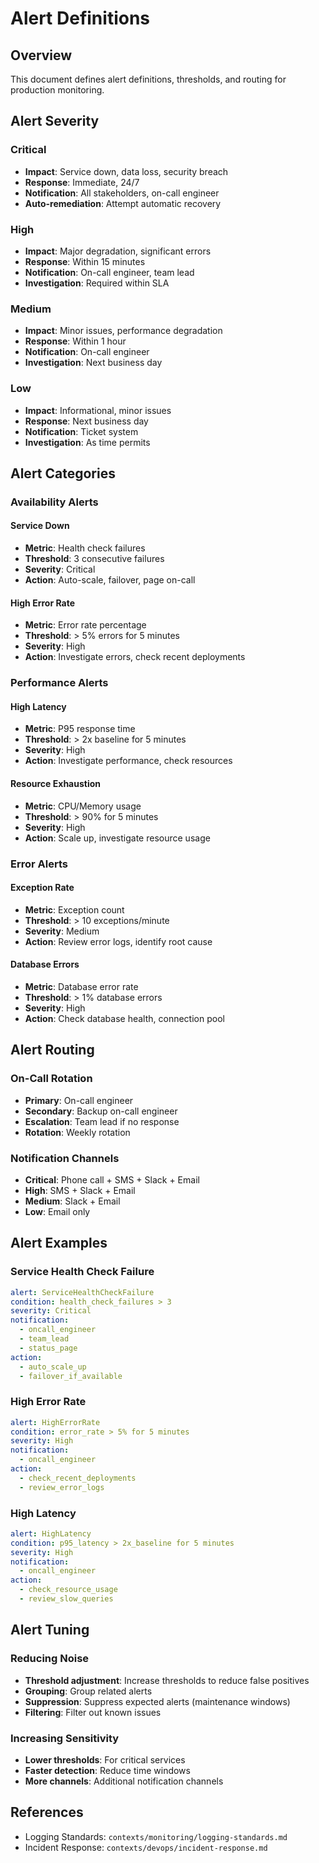 # Alert Definitions

## Overview

This document defines alert definitions, thresholds, and routing for production monitoring.

## Alert Severity

### Critical

- **Impact**: Service down, data loss, security breach
- **Response**: Immediate, 24/7
- **Notification**: All stakeholders, on-call engineer
- **Auto-remediation**: Attempt automatic recovery

### High

- **Impact**: Major degradation, significant errors
- **Response**: Within 15 minutes
- **Notification**: On-call engineer, team lead
- **Investigation**: Required within SLA

### Medium

- **Impact**: Minor issues, performance degradation
- **Response**: Within 1 hour
- **Notification**: On-call engineer
- **Investigation**: Next business day

### Low

- **Impact**: Informational, minor issues
- **Response**: Next business day
- **Notification**: Ticket system
- **Investigation**: As time permits

## Alert Categories

### Availability Alerts

#### Service Down

- **Metric**: Health check failures
- **Threshold**: 3 consecutive failures
- **Severity**: Critical
- **Action**: Auto-scale, failover, page on-call

#### High Error Rate

- **Metric**: Error rate percentage
- **Threshold**: > 5% errors for 5 minutes
- **Severity**: High
- **Action**: Investigate errors, check recent deployments

### Performance Alerts

#### High Latency

- **Metric**: P95 response time
- **Threshold**: > 2x baseline for 5 minutes
- **Severity**: High
- **Action**: Investigate performance, check resources

#### Resource Exhaustion

- **Metric**: CPU/Memory usage
- **Threshold**: > 90% for 5 minutes
- **Severity**: High
- **Action**: Scale up, investigate resource usage

### Error Alerts

#### Exception Rate

- **Metric**: Exception count
- **Threshold**: > 10 exceptions/minute
- **Severity**: Medium
- **Action**: Review error logs, identify root cause

#### Database Errors

- **Metric**: Database error rate
- **Threshold**: > 1% database errors
- **Severity**: High
- **Action**: Check database health, connection pool

## Alert Routing

### On-Call Rotation

- **Primary**: On-call engineer
- **Secondary**: Backup on-call engineer
- **Escalation**: Team lead if no response
- **Rotation**: Weekly rotation

### Notification Channels

- **Critical**: Phone call + SMS + Slack + Email
- **High**: SMS + Slack + Email
- **Medium**: Slack + Email
- **Low**: Email only

## Alert Examples

### Service Health Check Failure

```yaml
alert: ServiceHealthCheckFailure
condition: health_check_failures > 3
severity: Critical
notification:
  - oncall_engineer
  - team_lead
  - status_page
action:
  - auto_scale_up
  - failover_if_available
```

### High Error Rate

```yaml
alert: HighErrorRate
condition: error_rate > 5% for 5 minutes
severity: High
notification:
  - oncall_engineer
action:
  - check_recent_deployments
  - review_error_logs
```

### High Latency

```yaml
alert: HighLatency
condition: p95_latency > 2x_baseline for 5 minutes
severity: High
notification:
  - oncall_engineer
action:
  - check_resource_usage
  - review_slow_queries
```

## Alert Tuning

### Reducing Noise

- **Threshold adjustment**: Increase thresholds to reduce false positives
- **Grouping**: Group related alerts
- **Suppression**: Suppress expected alerts (maintenance windows)
- **Filtering**: Filter out known issues

### Increasing Sensitivity

- **Lower thresholds**: For critical services
- **Faster detection**: Reduce time windows
- **More channels**: Additional notification channels

## References

- Logging Standards: `contexts/monitoring/logging-standards.md`
- Incident Response: `contexts/devops/incident-response.md`

